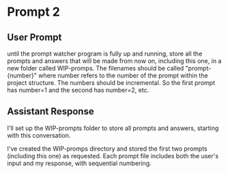 # Prompt 2

## User Prompt
until the prompt watcher program is fully up and running, store all the prompts and answers that will be made from now on, including this one, in a new folder called WIP-promps. The filenames should be called "prompt-{number}" where number refers to the number of the prompt within the project structure. The numbers should be incremental. So the first prompt has number=1 and the second has number=2, etc.

## Assistant Response
I'll set up the WIP-prompts folder to store all prompts and answers, starting with this conversation.

I've created the WIP-promps directory and stored the first two prompts (including this one) as requested. Each prompt file includes both the user's input and my response, with sequential numbering.
